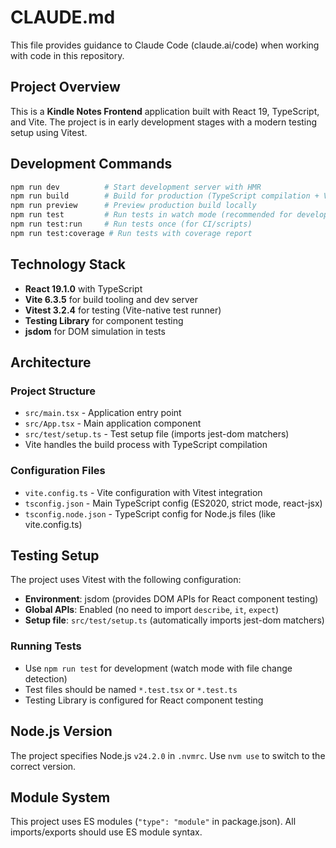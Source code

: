 # CLAUDE.md

This file provides guidance to Claude Code (claude.ai/code) when working with code in this repository.

## Project Overview

This is a **Kindle Notes Frontend** application built with React 19, TypeScript, and Vite. The project is in early development stages with a modern testing setup using Vitest.

## Development Commands

```bash
npm run dev          # Start development server with HMR
npm run build        # Build for production (TypeScript compilation + Vite build)
npm run preview      # Preview production build locally
npm run test         # Run tests in watch mode (recommended for development)
npm run test:run     # Run tests once (for CI/scripts)
npm run test:coverage # Run tests with coverage report
```

## Technology Stack

- **React 19.1.0** with TypeScript
- **Vite 6.3.5** for build tooling and dev server
- **Vitest 3.2.4** for testing (Vite-native test runner)
- **Testing Library** for component testing
- **jsdom** for DOM simulation in tests

## Architecture

### Project Structure
- `src/main.tsx` - Application entry point
- `src/App.tsx` - Main application component
- `src/test/setup.ts` - Test setup file (imports jest-dom matchers)
- Vite handles the build process with TypeScript compilation

### Configuration Files
- `vite.config.ts` - Vite configuration with Vitest integration
- `tsconfig.json` - Main TypeScript config (ES2020, strict mode, react-jsx)
- `tsconfig.node.json` - TypeScript config for Node.js files (like vite.config.ts)

## Testing Setup

The project uses Vitest with the following configuration:
- **Environment**: jsdom (provides DOM APIs for React component testing)
- **Global APIs**: Enabled (no need to import `describe`, `it`, `expect`)
- **Setup file**: `src/test/setup.ts` (automatically imports jest-dom matchers)

### Running Tests
- Use `npm run test` for development (watch mode with file change detection)
- Test files should be named `*.test.tsx` or `*.test.ts`
- Testing Library is configured for React component testing

## Node.js Version

The project specifies Node.js `v24.2.0` in `.nvmrc`. Use `nvm use` to switch to the correct version.

## Module System

This project uses ES modules (`"type": "module"` in package.json). All imports/exports should use ES module syntax.
